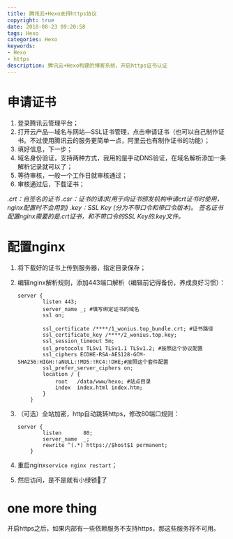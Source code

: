 ```yaml
---
title: 腾讯云+Hexo支持https协议
copyright: true
date: 2018-08-23 09:20:58
tags: Hexo
categories: Hexo
keywords: 
- Hexo
- https
description: 腾讯云+Hexo构建的博客系统，开启https证书认证
---
```


# 申请证书

1. 登录腾讯云管理平台；
2. 打开云产品—域名与网站—SSL证书管理，点击申请证书（也可以自己制作证书。不过使用腾讯云的服务更简单一点，阿里云也有制作证书的功能）；
3. 填好信息，下一步；
4. 域名身份验证，支持两种方式，我用的是手动DNS验证，在域名解析添加一条解析记录就可以了；
5. 等待审核，一般一个工作日就审核通过；
6. 审核通过后，下载证书；

*.crt：自签名的证书*
*.csr：证书的请求(用于向证书颁发机构申请crt证书时使用，nginx配置时不会用到)*
*.key：SSL Key (分为不带口令和带口令版本)。*
*签名证书配置nginx需要的是.crt证书，和不带口令的SSL Key的.key文件。*

# 配置nginx

1. 将下载好的证书上传到服务器，指定目录保存；

2. 编辑nginx解析规则，添加443端口解析（编辑前记得备份，养成良好习惯）：

   ```nginx
   server {
           listen 443;
           server_name _; #填写绑定证书的域名
           ssl on;
           
           ssl_certificate /****/1_wonius.top_bundle.crt; #证书路径
           ssl_certificate_key /****/2_wonius.top.key;
           ssl_session_timeout 5m;
           ssl_protocols TLSv1 TLSv1.1 TLSv1.2; #按照这个协议配置
           ssl_ciphers ECDHE-RSA-AES128-GCM-SHA256:HIGH:!aNULL:!MD5:!RC4:!DHE;#按照这个套件配置
           ssl_prefer_server_ciphers on;
           location / {
               root   /data/www/hexo; #站点目录
               index  index.html index.htm;
           }
       }
   ```

3. （可选）全站加密，http自动跳转https，修改80端口规则：

   ```nginx
   server {
           listen       80;
           server_name  _;
           rewrite ^(.*) https://$host$1 permanent;
       }
   ```

4. 重启nginx`service nginx restart`；

5. 然后访问，是不是就有小绿锁🔐了

# one more thing

开启https之后，如果内部有一些依赖服务不支持https，那这些服务将不可用。